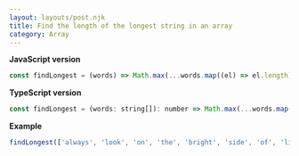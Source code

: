 ```yaml
---
layout: layouts/post.njk
title: Find the length of the longest string in an array
category: Array
---
```


**JavaScript version**

```js
const findLongest = (words) => Math.max(...words.map((el) => el.length));
```

**TypeScript version**

```js
const findLongest = (words: string[]): number => Math.max(...words.map((el) => el.length));
```

**Example**

```js
findLongest(['always', 'look', 'on', 'the', 'bright', 'side', 'of', 'life']); // 6
```
